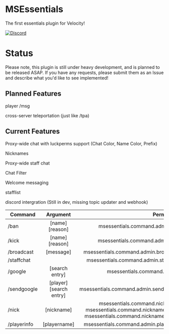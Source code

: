 # MSEssentials
The first essentials plugin for Velocity!

[![Discord](https://img.shields.io/discord/619325430431875072?style=for-the-badge)](https://discord.gg/6cXUEQJ)

# Status
Please note, this plugin is still under heavy development, and is planned to be released ASAP.
If you have any requests, please submit them as an Issue and describe what you'd like to see implemented!

## Planned Features
player /msg

cross-server teleportation (just like /tpa)

## Current Features
Proxy-wide chat with luckperms support (Chat Color, Name Color, Prefix)

Nicknames

Proxy-wide staff chat

Chat Filter

Welcome messaging

stafflist

discord intergration (Still in dev, missing topic updater and webhook)


| Command        | Argument     | Permission|
| ------------- |:-------------:| -----:|
| /ban          | [name] [reason]| msessentials.command.admin.ban|
| /kick      | [name] [reason]      |   msessentials.command.admin.kick |
| /broadcast| [message]      |    msessentials.command.admin.broadcast |
|/staffchat | | msessentials.command.admin.staffchat|
|/google|[search entry]|msessentials.command.google|
|/sendgoogle|[player] [search entry]|msessentials.command.admin.sendgoogle|
|/nick|[nickname]|msessentials.command.nickname, msessentials.command.nickname.color, msessentials.command.nickname.magic|
|/playerinfo|[playername]|msessentials.command.admin.playerinfo|
